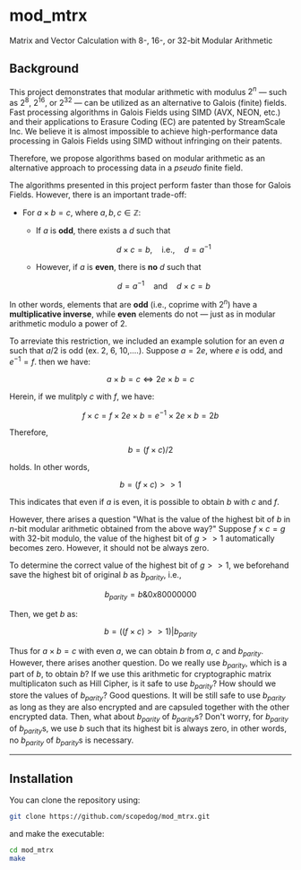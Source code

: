 # mod_mtrx
Matrix and Vector Calculation with 8-, 16-, or 32-bit Modular Arithmetic

## Background

This project demonstrates that modular arithmetic with modulus $2^n$ — such as $2^8$, $2^{16}$, or $2^{32}$ — can be utilized as an alternative to Galois (finite) fields.
Fast processing algorithms in Galois Fields using SIMD (AVX, NEON, etc.) and their applications to Erasure Coding (EC) are patented by StreamScale Inc.
We believe it is almost impossible to achieve high-performance data processing in Galois Fields using SIMD without infringing on their patents.

Therefore, we propose algorithms based on modular arithmetic as an alternative approach to processing data in a *pseudo* finite field.

The algorithms presented in this project perform faster than those for Galois Fields. However, there is an important trade-off:

- For $a \times b = c$, where $a, b, c \in \mathbb{Z}$:
  - If $a$ is **odd**, there exists a $d$ such that

    $$d \times c = b, \quad \text{i.e.,} \quad d = a^{-1}$$

  - However, if $a$ is **even**, there is **no** $d$ such that

    $$d = a^{-1} \quad \text{and} \quad d \times c = b$$

In other words, elements that are **odd** (i.e., coprime with $2^n$) have a **multiplicative inverse**, while **even** elements do not — just as in modular arithmetic modulo a power of 2.

To arreviate this restriction, we included an example solution for an even $a$ such that $a / 2$ is odd (ex. 2, 6, 10,....).
Suppose $a = 2e$, where $e$ is odd, and $e^{-1} = f$. then we have:

$$a \times b = c \Leftrightarrow 2e \times b = c$$

Herein, if we mulitply $c$ with $f$, we have: 

$$f \times c = f \times 2e \times b = e^{-1} \times 2e \times b = 2b$$

Therefore,

$$b = (f \times c) / 2$$

holds. In other words,

$$b = (f \times c) >> 1$$

This indicates that even if $a$ is even, it is possible to obtain $b$ with $c$ and $f$.

However, there arises a question "What is the value of the highest bit of $b$ in $n$-bit modular arithmetic obtained from the above way?" Suppose $f \times c = g$ with 32-bit modulo, the value of the highest bit of $g >> 1$ automatically becomes zero.
However, it should not be always zero.

To determine the correct value of the highest bit of $g >> 1$, we beforehand save the highest bit of original $b$ as $b_{parity}$, i.e.,

$$b_{parity} = b \& 0x80000000$$

Then, we get $b$ as:

$$b =  ((f \times c) >> 1) | b_{parity}$$

Thus for $a \times b = c$ with even $a$, we can obtain $b$ from $a$, $c$ and $b_{parity}$.
However, there arises another question. Do we really use $b_{parity}$, which is a part of $b$, to obtain $b$? If we use this arithmetic for cryptographic matrix multiplicaton such as Hill Cipher, is it safe to use $b_{parity}$? How should we store the values of $b_{parity}$? Good questions. It will be still safe to use $b_{parity}$ as long as they are also encrypted and are capsuled together with the other encrypted data. Then, what about $b_{parity}$ of $b_{parity}$s? Don't worry, for $b_{parity}$ of $b_{parity}$s, we use $b$ such that its highest bit is always zero, in other words, no $b_{parity}$ of $b_{parity}$s is necessary.


---

## Installation

You can clone the repository using:

```sh
git clone https://github.com/scopedog/mod_mtrx.git
```

and make the executable:

```sh
cd mod_mtrx
make
```

